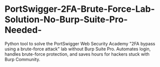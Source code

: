 # PortSwigger-2FA-Brute-Force-Lab-Solution-No-Burp-Suite-Pro-Needed-
Python tool to solve the PortSwigger Web Security Academy "2FA bypass using a brute-force attack" lab without Burp Suite Pro. Automates login, handles brute-force protection, and saves hours for hackers stuck with Burp Community.
